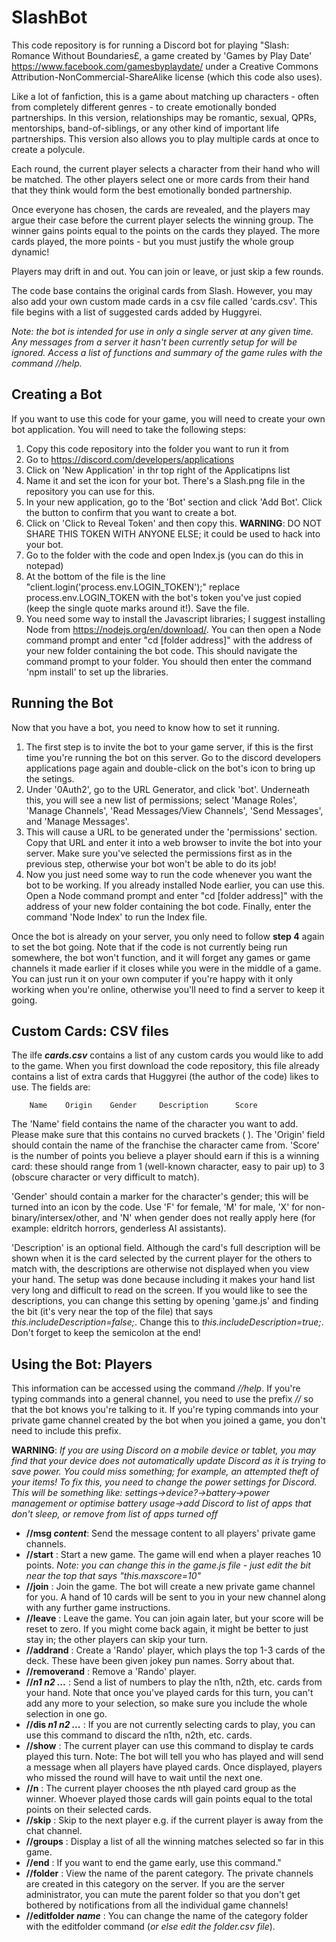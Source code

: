 # SlashBot
This code repository is for running a Discord bot for playing "Slash: Romance Without Boundaries£, a game created by 'Games by Play Date' https://www.facebook.com/gamesbyplaydate/ under a Creative Commons Attribution-NonCommercial-ShareAlike license (which this code also uses).

Like a lot of fanfiction, this is a game about matching up characters - often from completely different genres - to create emotionally bonded partnerships. In this version, relationships may be romantic, sexual, QPRs, mentorships, band-of-siblings, or any other kind of important life partnerships. This version also allows you to play multiple cards at once to create a polycule.

Each round, the current player selects a character from their hand who will be matched. The other players select one or more cards from their hand that they think would form the best emotionally bonded partnership. 

Once everyone has chosen, the cards are revealed, and the players may argue their case before the current player selects the winning group. The winner gains points equal to the points on the cards they played. The more cards played, the more points - but you must justify the whole group dynamic! 

Players may drift in and out. You can join or leave, or just skip a few rounds.

The code base contains the original cards from Slash. However, you may also add your own custom made cards in a csv file called 'cards.csv'. This file begins with a list of suggested cards added by Huggyrei.

_Note: the bot is intended for use in only a single server at any given time. Any messages from a server it hasn't been currently setup for will be ignored. Access a list of functions and summary of the game rules with the command //help._


## Creating a Bot
If you want to use this code for your game, you will need to create your own bot application. You will need to take the following steps:
1. Copy this code repository into the folder you want to run it from
2. Go to https://discord.com/developers/applications
3. Click on 'New Application' in thr top right of the Applicatipns list
4. Name it and set the icon for your bot. There's a Slash.png file in the repository you can use for this.
5. In your new application, go to the 'Bot' section and click 'Add Bot'. Click the button to confirm that you want to create a bot.
6. Click on 'Click to Reveal Token' and then copy this. **WARNING**: DO NOT SHARE THIS TOKEN WITH ANYONE ELSE; it could be used to hack into your bot. 
7. Go to the folder with the code and open Index.js (you can do this in notepad)
8. At the bottom of the file is the line "client.login('process.env.LOGIN_TOKEN');" replace process.env.LOGIN_TOKEN with the bot's token you've just copied (keep the single quote marks around it!). Save the file.
9. You need some way to install the Javascript libraries; I suggest installing Node from https://nodejs.org/en/download/.  You can then open a Node command prompt and enter "cd [folder address]" with the address of your new folder containing the bot code. This should navigate the command prompt to your folder. You should then enter the command 'npm install' to set up the libraries.


## Running the Bot
Now that you have a bot, you need to know how to set it running.
1. The first step is to invite the bot to your game server, if this is the first time you're running the bot on this server. Go to the discord developers applications page again and double-click on the bot's icon to bring up the setings. 
2. Under '0Auth2', go to the URL Generator, and click 'bot'. Underneath this, you will see a new list of permissions; select 'Manage Roles', 'Manage Channels', 'Read Messages/View Channels', 'Send Messages', and 'Manage Messages'.
3. This will cause a URL to be generated under the 'permissions' section. Copy that URL and enter it into a web browser to invite the bot into your server. Make sure you've selected the permissions first as in the previous step, otherwise your bot won't be able to do its job!
4. Now you just need some way to run the code whenever you want the bot to be working. If you already installed Node earlier, you can use this. Open a Node command prompt and enter "cd [folder address]" with the address of your new folder containing the bot code. Finally, enter the command 'Node Index' to run the Index file.

Once the bot is already on your server, you only need to follow **step 4** again to set the bot going. Note that if the code is not currently being run somewhere, the bot won't function, and it will forget any games or game channels it made earlier if it closes while you were in the middle of a game. You can just run it on your own computer if you're happy with it only working when you're online, otherwise you'll need to find a server to keep it going.


## Custom Cards: CSV files
The ilfe _**cards.csv**_ contains a list of any custom cards you would like to add to the game. When you first download the code repository, this file already contains a list of extra cards that Huggyrei (the author of the code) likes to use. The fields are:


        Name    Origin    Gender     Description      Score
    
The 'Name' field contains the name of the character you want to add. Please make sure that this contains no curved brackets ( ). The 'Origin' field should contain the name of the franchise the character came from. 'Score' is the number of points you believe a player should earn if this is a winning card: these should range from 1 (well-known character, easy to pair up) to 3 (obscure character or very difficult to match).

'Gender' should contain a marker for the character's gender; this will be turned into an icon by the code. Use 'F' for female, 'M' for male, 'X' for non-binary/intersex/other, and 'N' when gender does not really apply here (for example: eldritch horrors, genderless AI assistants).

'Description' is an optional field. Although the card's full description will be shown when it is the card selected by the current player for the others to match with, the descriptions are otherwise not displayed when you view your hand. The setup was done because including it makes your hand list very long and difficult to read on the screen. If you would like to see the descriptions, you can change this setting by opening 'game.js' and finding the bit (it's very near the top of the file) that says _this.includeDescription=false;_. Change this to _this.includeDescription=true;_. Don't forget to keep the semicolon at the end!


## Using the Bot: Players
This information can be accessed using the command *//help*. If you're typing commands into a general channel, you need to use the prefix *//* so that the bot knows you're talking to it. If you're typing commands into your private game channel created by the bot when you joined a game, you don't need to include this prefix.

**WARNING**: _If you are using Discord on a mobile device or tablet, you may find that your device does not automatically update Discord as it is trying to save power. You could miss something; for example, an attempted theft of your items! To fix this, you need to change the power settings for Discord. This will be something like: settings->device?->battery->power management or optimise battery usage->add Discord to list of apps that don't sleep, or remove from list of apps turned off_

 - **//msg *content***: Send the message content to all players' private game channels.
 - **//start** : Start a new game. The game will end when a player reaches 10 points. _Note: you can change this in the game.js file - just edit the bit near the top that says "this.maxscore=10"_
 - **//join** : Join the game. The bot will create a new private game channel for you. A hand of 10 cards will be sent to you in your new channel along with any further game instructions.
 - **//leave** : Leave the game. You can join again later, but your score will be reset to zero. If you might come back again, it might be better to just stay in; the other players can skip your turn.
 - **//addrand** : Create a 'Rando' player, which plays the top 1-3 cards of the deck. These have been given jokey pun names. Sorry about that.
 - **//removerand** : Remove a 'Rando' player.
 - **//*n1 n2 ...*** : Send a list of numbers to play the n1th, n2th, etc. cards from your hand. Note that once you've played cards for this turn, you can't add any more to your selection, so make sure you include the whole selection in one go. 
 - **//dis *n1 n2 ...*** : If you are not currently selecting cards to play, you can use this command to discard the n1th, n2th, etc. cards.
 - **//show** : The current player can use this command to display te cards played this turn. Note: The bot will tell you who has played and will send a message when all players have played cards. Once displayed, players who missed the round will have to wait until the next one.
 - **//n** : The current player chooses the nth played card group as the winner. Whoever played those  cards will gain points equal to the total points on their selected cards.
 - **//skip** : Skip to the next player e.g. if the current player is away from the chat channel.
 - **//groups** : Display a list of all the winning matches selected so far in this game.
 - **//end** : If you want to end the game early, use this command."
 - **//folder** : View the name of the parent category. The private channels are created in this category on the server. If you are the server administrator, you can mute the parent folder so that you don't get bothered by notifications from all the individual game channels!
  - **//editfolder *name*** : You can change the name of the category folder with the editfolder command (_or else edit the folder.csv file_).


